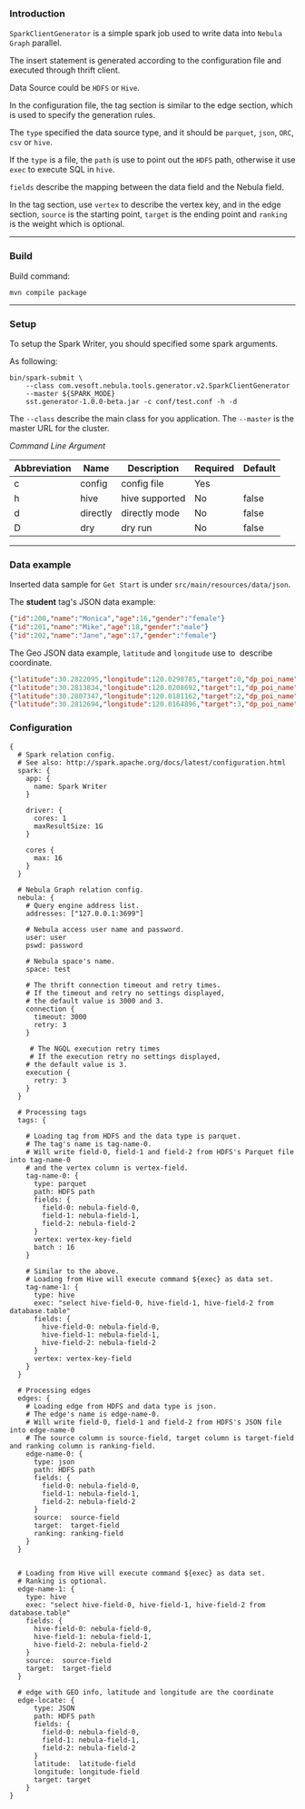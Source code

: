 ### Introduction

`SparkClientGenerator` is a simple spark job used to write data into `Nebula Graph` parallel.

The insert statement is generated according to the configuration file and executed through thrift client.

Data Source could be `HDFS` or `Hive`.

In the configuration file, the tag section is similar to the edge section, which is used to specify the generation rules.

The `type` specified the data source type, and it should be `parquet`, `json`, `ORC`, `csv` or `hive`.

If the `type` is a file, the `path` is use to point out the `HDFS` path, otherwise it use `exec` to execute SQL in `hive`.

`fields` describe the mapping between the data field and the Nebula field.

In the tag section, use `vertex` to describe the vertex key, and in the edge section, `source` is the starting point, `target` is the ending point and `ranking` is the weight which is optional.

***

### Build

Build command:

```
mvn compile package
```

***

### Setup

To setup the Spark Writer, you should specified some spark arguments.

As following:

```
bin/spark-submit \
	--class com.vesoft.nebula.tools.generator.v2.SparkClientGenerator
	--master ${SPARK_MODE}
	sst.generator-1.0.0-beta.jar -c conf/test.conf -h -d
```

The `--class` describe the main class for you application. The `--master` is the master URL for the cluster.

*Command Line Argument*

|Abbreviation  | Name               | Description    | Required       | Default        |
|--------------|--------------------|----------------|----------------|----------------|
|c             | config             | config file    | Yes            |                |
|h             | hive               | hive supported | No             | false          |
|d             | directly           | directly mode  | No             | false          |
|D             | dry                | dry run        | No             | false          |


***


### Data example

Inserted data sample for `Get Start` is under `src/main/resources/data/json`.

The **student** tag's JSON data example:

```JSON
{"id":200,"name":"Monica","age":16,"gender":"female"}
{"id":201,"name":"Mike","age":18,"gender":"male"}
{"id":202,"name":"Jane","age":17,"gender":"female"}
```

The Geo JSON data example, `latitude` and `longitude` use to  describe coordinate.

```JSON
{"latitude":30.2822095,"longitude":120.0298785,"target":0,"dp_poi_name":"0"}
{"latitude":30.2813834,"longitude":120.0208692,"target":1,"dp_poi_name":"1"}
{"latitude":30.2807347,"longitude":120.0181162,"target":2,"dp_poi_name":"2"}
{"latitude":30.2812694,"longitude":120.0164896,"target":3,"dp_poi_name":"3"}
```

### Configuration

```
{
  # Spark relation config.
  # See also: http://spark.apache.org/docs/latest/configuration.html
  spark: {
    app: {
      name: Spark Writer
    }

    driver: {
      cores: 1
      maxResultSize: 1G
    }

    cores {
      max: 16
    }
  }

  # Nebula Graph relation config.
  nebula: {
    # Query engine address list.
    addresses: ["127.0.0.1:3699"]

    # Nebula access user name and password.
    user: user
    pswd: password

    # Nebula space's name.
    space: test

    # The thrift connection timeout and retry times.
    # If the timeout and retry no settings displayed,
    # the default value is 3000 and 3.
    connection {
      timeout: 3000
      retry: 3
    }

	 # The NGQL execution retry times
	 # If the execution retry no settings displayed,
    # the default value is 3.
    execution {
      retry: 3
    }
  }

  # Processing tags
  tags: {

    # Loading tag from HDFS and the data type is parquet.
    # The tag's name is tag-name-0.
    # Will write field-0, field-1 and field-2 from HDFS's Parquet file into tag-name-0
    # and the vertex column is vertex-field.
    tag-name-0: {
      type: parquet
      path: HDFS path
      fields: {
        field-0: nebula-field-0,
        field-1: nebula-field-1,
        field-2: nebula-field-2
      }
      vertex: vertex-key-field
      batch : 16
    }

    # Similar to the above.
    # Loading from Hive will execute command ${exec} as data set.
    tag-name-1: {
      type: hive
      exec: "select hive-field-0, hive-field-1, hive-field-2 from database.table"
      fields: {
        hive-field-0: nebula-field-0,
        hive-field-1: nebula-field-1,
        hive-field-2: nebula-field-2
      }
      vertex: vertex-key-field
    }
  }

  # Processing edges
  edges: {
    # Loading edge from HDFS and data type is json.
    # The edge's name is edge-name-0.
    # Will write field-0, field-1 and field-2 from HDFS's JSON file into edge-name-0
    # The source column is source-field, target column is target-field and ranking column is ranking-field.
    edge-name-0: {
      type: json
      path: HDFS path
      fields: {
        field-0: nebula-field-0,
        field-1: nebula-field-1,
        field-2: nebula-field-2
      }
      source:  source-field
      target:  target-field
      ranking: ranking-field
    }
  }


  # Loading from Hive will execute command ${exec} as data set.
  # Ranking is optional.
  edge-name-1: {
    type: hive
    exec: "select hive-field-0, hive-field-1, hive-field-2 from database.table"
    fields: {
      hive-field-0: nebula-field-0,
      hive-field-1: nebula-field-1,
      hive-field-2: nebula-field-2
    }
    source:  source-field
    target:  target-field
  }

  # edge with GEO info, latitude and longitude are the coordinate
  edge-locate: {
      type: JSON
      path: HDFS path
      fields: {
        field-0: nebula-field-0,
        field-1: nebula-field-1,
        field-2: nebula-field-2
      }
      latitude:  latitude-field
      longitude: longitude-field
      target: target
    }
}
```

